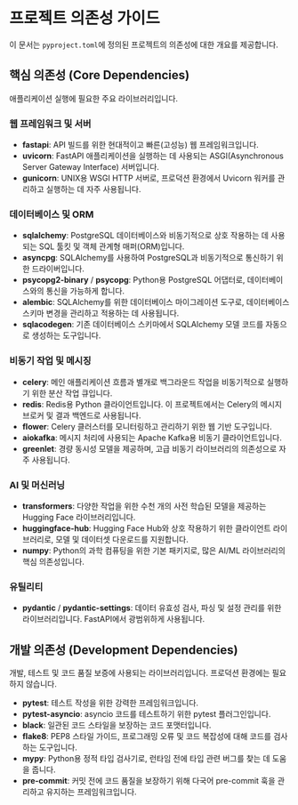 # 프로젝트 의존성 가이드

이 문서는 `pyproject.toml`에 정의된 프로젝트의 의존성에 대한 개요를 제공합니다.

## 핵심 의존성 (Core Dependencies)

애플리케이션 실행에 필요한 주요 라이브러리입니다.

### 웹 프레임워크 및 서버
- **fastapi**: API 빌드를 위한 현대적이고 빠른(고성능) 웹 프레임워크입니다.
- **uvicorn**: FastAPI 애플리케이션을 실행하는 데 사용되는 ASGI(Asynchronous Server Gateway Interface) 서버입니다.
- **gunicorn**: UNIX용 WSGI HTTP 서버로, 프로덕션 환경에서 Uvicorn 워커를 관리하고 실행하는 데 자주 사용됩니다.

### 데이터베이스 및 ORM
- **sqlalchemy**: PostgreSQL 데이터베이스와 비동기적으로 상호 작용하는 데 사용되는 SQL 툴킷 및 객체 관계형 매퍼(ORM)입니다.
- **asyncpg**: SQLAlchemy를 사용하여 PostgreSQL과 비동기적으로 통신하기 위한 드라이버입니다.
- **psycopg2-binary** / **psycopg**: Python용 PostgreSQL 어댑터로, 데이터베이스와의 통신을 가능하게 합니다.
- **alembic**: SQLAlchemy를 위한 데이터베이스 마이그레이션 도구로, 데이터베이스 스키마 변경을 관리하고 적용하는 데 사용됩니다.
- **sqlacodegen**: 기존 데이터베이스 스키마에서 SQLAlchemy 모델 코드를 자동으로 생성하는 도구입니다.

### 비동기 작업 및 메시징
- **celery**: 메인 애플리케이션 흐름과 별개로 백그라운드 작업을 비동기적으로 실행하기 위한 분산 작업 큐입니다.
- **redis**: Redis용 Python 클라이언트입니다. 이 프로젝트에서는 Celery의 메시지 브로커 및 결과 백엔드로 사용됩니다.
- **flower**: Celery 클러스터를 모니터링하고 관리하기 위한 웹 기반 도구입니다.
- **aiokafka**: 메시지 처리에 사용되는 Apache Kafka용 비동기 클라이언트입니다.
- **greenlet**: 경량 동시성 모델을 제공하며, 고급 비동기 라이브러리의 의존성으로 자주 사용됩니다.

### AI 및 머신러닝
- **transformers**: 다양한 작업을 위한 수천 개의 사전 학습된 모델을 제공하는 Hugging Face 라이브러리입니다.
- **huggingface-hub**: Hugging Face Hub와 상호 작용하기 위한 클라이언트 라이브러리로, 모델 및 데이터셋 다운로드를 지원합니다.
- **numpy**: Python의 과학 컴퓨팅을 위한 기본 패키지로, 많은 AI/ML 라이브러리의 핵심 의존성입니다.

### 유틸리티
- **pydantic** / **pydantic-settings**: 데이터 유효성 검사, 파싱 및 설정 관리를 위한 라이브러리입니다. FastAPI에서 광범위하게 사용됩니다.

## 개발 의존성 (Development Dependencies)

개발, 테스트 및 코드 품질 보증에 사용되는 라이브러리입니다. 프로덕션 환경에는 필요하지 않습니다.

- **pytest**: 테스트 작성을 위한 강력한 프레임워크입니다.
- **pytest-asyncio**: asyncio 코드를 테스트하기 위한 pytest 플러그인입니다.
- **black**: 일관된 코드 스타일을 보장하는 코드 포맷터입니다.
- **flake8**: PEP8 스타일 가이드, 프로그래밍 오류 및 코드 복잡성에 대해 코드를 검사하는 도구입니다.
- **mypy**: Python용 정적 타입 검사기로, 런타임 전에 타입 관련 버그를 찾는 데 도움을 줍니다.
- **pre-commit**: 커밋 전에 코드 품질을 보장하기 위해 다국어 pre-commit 훅을 관리하고 유지하는 프레임워크입니다.